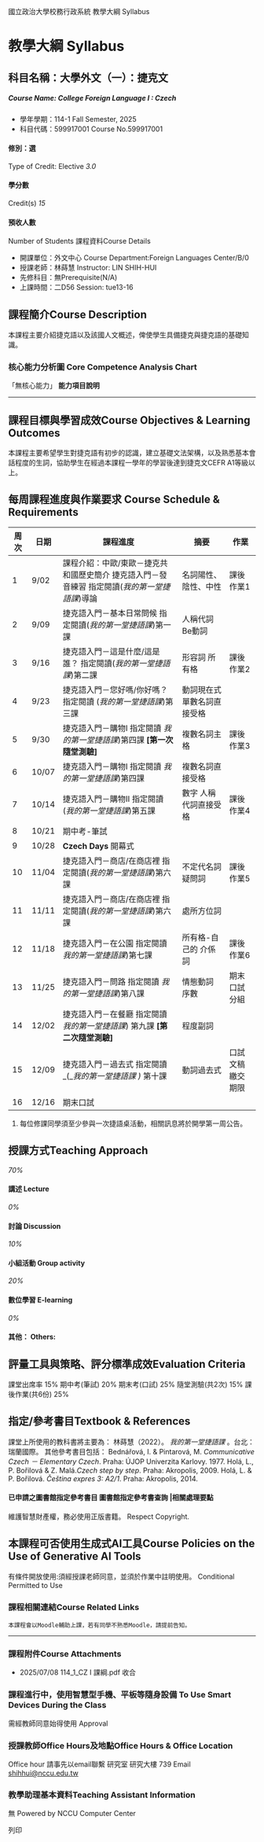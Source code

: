 國立政治大學校務行政系統 教學大綱 Syllabus
# 教學大綱 Syllabus
##  科目名稱：大學外文（一）：捷克文 
#####  Course Name: College Foreign Language I : Czech
  * 學年學期：114-1 Fall Semester, 2025 
  * 科目代碼：599917001 Course No.599917001


#### 修別：選
Type of Credit: Elective 
_3.0_
#### 學分數
Credit(s)
_15_
#### 預收人數
Number of Students
課程資料Course Details
  * 開課單位：外文中心 Course Department:Foreign Languages Center/B/0 
  * 授課老師：林蒔慧 Instructor: LIN SHIH-HUI 
  * 先修科目：無Prerequisite(N/A)
  * 上課時間：二D56 Session: tue13-16


##  課程簡介Course Description
本課程主要介紹捷克語以及該國人文概述，俾使學生具備捷克與捷克語的基礎知識。
###  核心能力分析圖 Core Competence Analysis Chart
「無核心能力」 
**能力項目說明**
* * *
##  課程目標與學習成效Course Objectives & Learning Outcomes 
本課程主要希望學生對捷克語有初步的認識，建立基礎文法架構，以及熟悉基本會話程度的生詞，協助學生在經過本課程一學年的學習後達到捷克文CEFR A1等級以上。
##  每周課程進度與作業要求 Course Schedule & Requirements
**周次** |  **日期** |  **課程進度** |  **摘要** |  **作業**  
---|---|---|---|---  
1 |  9/02 |  課程介紹：中歐/東歐－捷克共和國歷史簡介 捷克語入門－發音練習 指定閱讀(_我的第一堂捷語課_)導論 |  名詞陽性、陰性、中性 |  課後作業1  
2 |  9/09 |  捷克語入門－基本日常問候 指定閱讀(_我的第一堂捷語課_)第一課 |  人稱代詞 Be動詞 |   
3 |  9/16 |  捷克語入門－這是什麼/這是誰？ 指定閱讀(_我的第一堂捷語課_)第二課 |  形容詞 所有格 |  課後作業2  
4 |  9/23 |  捷克語入門－您好嗎/你好嗎？ 指定閱讀 (_我的第一堂捷語課_)第三課 |  動詞現在式 單數名詞直接受格 |   
5 |  9/30 |  捷克語入門－購物I 指定閱讀 _我的第一堂捷語課_)第四課 **[****第一次隨堂測驗****]** |  複數名詞主格 |  課後作業3  
6 |  10/07 |  捷克語入門－購物I 指定閱讀 _我的第一堂捷語課_)第四課 |  複數名詞直接受格 |   
7 |  10/14 |  捷克語入門－購物II 指定閱讀(_我的第一堂捷語課_)第五課 |  數字 人稱代詞直接受格 |  課後作業4  
8 |  10/21 |  期中考-筆試  
9 |  10/28 |  **Czech Days** 開幕式  
10 |  11/04 |  捷克語入門－商店/在商店裡 指定閱讀(_我的第一堂捷語課_)第六課 |  不定代名詞 疑問詞 |  課後作業5  
11 |  11/11 |  捷克語入門－商店/在商店裡 指定閱讀(_我的第一堂捷語課_)第六課 |  處所方位詞 |   
12 |  11/18 |  捷克語入門－在公園 指定閱讀 _我的第一堂捷語課_)第七課 |  所有格-自己的 介係詞 |  課後作業6  
13 |  11/25 |  捷克語入門－問路 指定閱讀 _我的第一堂捷語課_)第八課 |  情態動詞 序數 |  期末口試 分組  
14 |  12/02 |  捷克語入門－在餐廳 指定閱讀 _我的第一堂捷語課_) 第九課 **[****第二次隨堂測驗****]** |  程度副詞 |   
15 |  12/09 |  捷克語入門－過去式 指定閱讀 _(__我的第一堂捷語課_ _)_ 第十課 |  動詞過去式 |  口試文稿繳交期限  
16 |  12/16 |  期末口試  
  1. 每位修課同學須至少參與一次捷語桌活動，相關訊息將於開學第一周公告。

  
##  授課方式Teaching Approach
_70%_
####  講述 Lecture
_0%_
####  討論 Discussion
_10%_
####  小組活動 Group activity
_20%_
####  數位學習 E-learning
_0%_
####  其他： Others:
##  評量工具與策略、評分標準成效Evaluation Criteria
課堂出席率 15% 期中考(筆試) 20% 期末考(口試) 25%
隨堂測驗(共2次) 15% 課後作業(共6份) 25%
##  指定/參考書目Textbook & References
課堂上所使用的教科書將主要為：
林蒔慧（2022）。 _我的第一堂捷語課_ 。台北：瑞蘭國際。
其他參考書目包括：
Bednářová, I. & Pintarová, M. _Communicative Czech_ _－_ _Elementary Czech_. Praha: ÚJOP Univerzita Karlovy. 1977.
Holá, L., P. Bořilová & Z. Malá._Czech step by step_. Praha: Akropolis, 2009. 
Holá, L. & P. Bořilová. _Čeština expres 3: A2/1_. Praha: Akropolis, 2014.
####  已申請之圖書館指定參考書目  圖書館指定參考書查詢 |相關處理要點
維護智慧財產權，務必使用正版書籍。 Respect Copyright.
##  本課程可否使用生成式AI工具Course Policies on the Use of Generative AI Tools
有條件開放使用:須經授課老師同意，並須於作業中註明使用。 Conditional Permitted to Use 
###  課程相關連結Course Related Links
```
本課程會以Moodle輔助上課，若有同學不熟悉Moodle，請提前告知。
```

* * *
###  課程附件Course Attachments
  * 2025/07/08 114_1_CZ I 課綱.pdf  收合 


###  課程進行中，使用智慧型手機、平板等隨身設備 To Use Smart Devices During the Class
需經教師同意始得使用  Approval
###  授課教師Office Hours及地點Office Hours & Office Location
Office hour 請事先以email聯繫
研究室 研究大樓 739
Email shihhui@nccu.edu.tw
###  教學助理基本資料Teaching Assistant Information
無
Powered by NCCU Computer Center
  
列印
